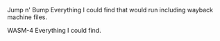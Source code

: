Jump n' Bump
Everything I could find that would run including wayback machine files.

WASM-4
Everything I could find.
